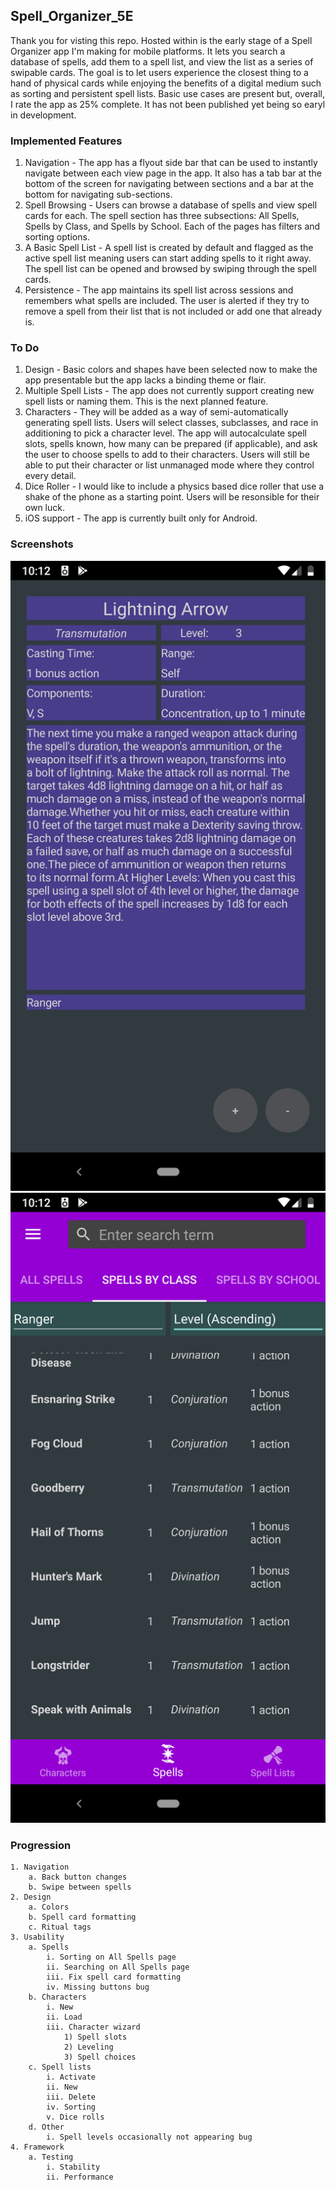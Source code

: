 ## Spell_Organizer_5E

Thank you for visting this repo. Hosted within is the early stage of a Spell Organizer app I'm making for mobile platforms. It lets you search a database of spells, add them to a spell list, and view the list as a series of swipable cards. The goal is to let users experience the closest thing to a hand of physical cards while enjoying the benefits of a digital medium such as sorting and persistent spell lists. Basic use cases are present but, overall, I rate the app as 25% complete. It has not been published yet being so earyl in development.

### Implemented Features

1. Navigation - The app has a flyout side bar that can be used to instantly navigate between each view page in the app. It also has a tab bar at the bottom of the screen for navigating between sections and a bar at the bottom for navigating sub-sections.
2. Spell Browsing - Users can browse a database of spells and view spell cards for each. The spell section has three subsections: All Spells, Spells by Class, and Spells by School. Each of the pages has filters and sorting options. 
3. A Basic Spell List - A spell list is created by default and flagged as the active spell list meaning users can start adding spells to it right away. The spell list can be opened and browsed by swiping through the spell cards. 
4. Persistence - The app maintains its spell list across sessions and remembers what spells are included. The user is alerted if they try to remove a spell from their list that is not included or add one that already is.

### To Do

1. Design - Basic colors and shapes have been selected now to make the app presentable but the app lacks a binding theme or flair.
2. Multiple Spell Lists - The app does not currently support creating new spell lists or naming them. This is the next planned feature.
3. Characters - They will be added as a way of semi-automatically generating spell lists. Users will select classes, subclasses, and race in additioning to pick a character level. The app will autocalculate spell slots, spells known, how many can be prepared (if applicable), and ask the user to choose spells to add to their characters. Users will still be able to put their character or list unmanaged mode where they control every detail.
4. Dice Roller - I would like to include a physics based dice roller that use a shake of the phone as a starting point. Users will be resonsible for their own luck. 
5. iOS support - The app is currently built only for Android.

### Screenshots

![Spell Card](SpellCard.png)  ![Spell Database View](SpellDB.png)

### Progression
	1. Navigation
		a. Back button changes
		b. Swipe between spells
	2. Design
		a. Colors
		b. Spell card formatting
		c. Ritual tags
	3. Usability
		a. Spells
			i. Sorting on All Spells page
			ii. Searching on All Spells page
			iii. Fix spell card formatting
			iv. Missing buttons bug
		b. Characters
			i. New
			ii. Load
			iii. Character wizard
				1) Spell slots
				2) Leveling 
				3) Spell choices
		c. Spell lists
			i. Activate
			ii. New
			iii. Delete
			iv. Sorting
			v. Dice rolls
		d. Other
			i. Spell levels occasionally not appearing bug
	4. Framework
		a. Testing
			i. Stability
			ii. Performance
			
	




